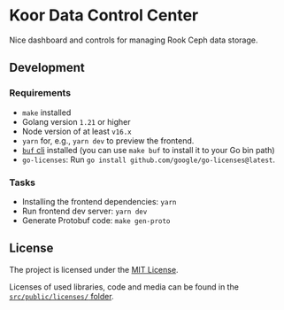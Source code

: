 # Koor Data Control Center

Nice dashboard and controls for managing Rook Ceph data storage.

## Development

### Requirements

* `make` installed
* Golang version `1.21` or higher
* Node version of at least `v16.x`
* `yarn` for, e.g., `yarn dev` to preview the frontend.
* [`buf` cli](https://buf.build/docs/installation) installed (you can use `make buf` to install it to your Go bin path)
* `go-licenses`: Run `go install github.com/google/go-licenses@latest`.

### Tasks

* Installing the frontend dependencies: `yarn`
* Run frontend dev server: `yarn dev`
* Generate Protobuf code: `make gen-proto`

## License

The project is licensed under the [MIT License](/LICENSE).

Licenses of used libraries, code and media can be found in the [`src/public/licenses/` folder](/src/public/licenses/).
